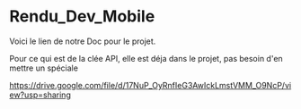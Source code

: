 # Rendu_Dev_Mobile

Voici le lien de notre Doc pour le projet.

Pour ce qui est de la clée API, elle est déja dans le projet, pas besoin d'en mettre un spéciale

https://drive.google.com/file/d/17NuP_OyRnfIeG3AwIckLmstVMM_O9NcP/view?usp=sharing
